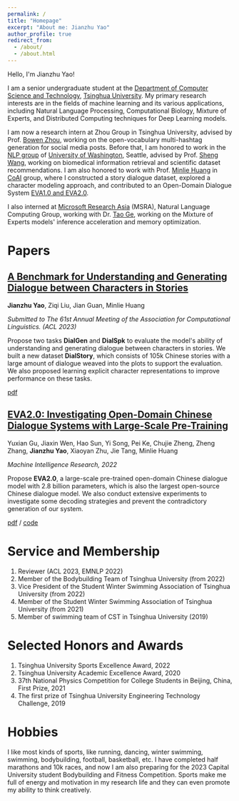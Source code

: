 ```yaml
---
permalink: /
title: "Homepage"
excerpt: "About me: Jianzhu Yao"
author_profile: true
redirect_from: 
  - /about/
  - /about.html
---
```

Hello, I'm Jianzhu Yao!

I am a senior undergraduate student at the [Department of Computer Science and Technology](https://www.cs.tsinghua.edu.cn/), [Tsinghua University](https://www.tsinghua.edu.cn/). My primary research interests are in the fields of machine learning and its various applications, including Natural Language Processing, Computational Biology, Mixture of Experts, and Distributed Computing techniques for Deep Learning models.

I am now a research intern at Zhou Group in Tsinghua University, advised by Prof. [Bowen Zhou](https://scholar.google.com/citations?hl=en&user=h3Nsz6YAAAAJ), working on the open-vocabulary multi-hashtag generation for social media posts. Before that, I am honored to work in the [NLP group](https://www.cs.washington.edu/research/nlp) of [University of Washington](https://www.cs.washington.edu/), Seattle, advised by Prof. [Sheng Wang](https://homes.cs.washington.edu/~swang/), working on biomedical information retrieval and scientific dataset recommendations. I am also honored to work with Prof. [Minlie Huang](http://coai.cs.tsinghua.edu.cn/hml) in [CoAI](http://coai.cs.tsinghua.edu.cn/) group, where I constructed a story dialogue dataset, explored a character modeling approach, and contributed to an Open-Domain Dialogue System [EVA1.0 and EVA2.0](https://github.com/thu-coai/EVA).

I also interned at [Microsoft Research Asia](https://www.microsoft.com/en-us/research/lab/microsoft-research-asia/) (MSRA), Natural Language Computing Group, working with Dr. [Tao Ge](https://www.microsoft.com/en-us/research/people/tage/), working on the Mixture of Experts models' inference acceleration and memory optimization.

Papers
============

<!-- ## [SciData: Dataset and Method for Scientific Dataset Recommendation](https://yao-jz.github.io/publications/)

**Jianzhu Yao\***, Zichun Yu\*(equal contribution), Haihong Tang, Jinxiong Xia, Zequn Liu, Houfeng Wang, Sheng Wang

*Submitted to The 61st Annual Meeting of the Association for Computational Linguistics. (ACL 2023)*

Constructed a novel scientific dataset recommendation **dataset** for scientific QA using the open pre-trained transformer (OPT-1.3B), with 43466 scientific datasets and over 200K questions. We proposed a **recursive retrieval** approach for the dataset recommendation task, outperforming strong baselines by a large margin. We also illustrated how our dataset can be used for citation prediction and improve existing scientific QA systems. -->

## [A Benchmark for Understanding and Generating Dialogue between Characters in Stories](https://yao-jz.github.io/publications/)

**Jianzhu Yao**, Ziqi Liu, Jian Guan, Minlie Huang

*Submitted to The 61st Annual Meeting of the Association for Computational Linguistics. (ACL 2023)*

Propose two tasks **DialGen** and **DialSpk** to evaluate the model's ability of understanding and generating dialogue between characters in stories. We built a new dataset **DialStory**, which consists of 105k Chinese stories with a large amount of dialogue weaved into the plots to support the evaluation. We also proposed learning explicit character representations to improve performance on these tasks.

[pdf](https://arxiv.org/pdf/2209.08524.pdf)

[EVA2.0: Investigating Open-Domain Chinese Dialogue Systems with Large-Scale Pre-Training](https://yao-jz.github.io/publications/)
----------------------------------------------------------------------------------------

Yuxian Gu, Jiaxin Wen, Hao Sun, Yi Song, Pei Ke, Chujie Zheng, Zheng Zhang, **Jianzhu Yao**, Xiaoyan Zhu, Jie Tang, Minlie Huang

*Machine Intelligence Research, 2022*

Propose **EVA2.0**, a large-scale pre-trained open-domain Chinese dialogue model with 2.8 billion parameters, which is also the largest open-source Chinese dialogue model. We also conduct extensive experiments to investigate some decoding strategies and prevent the contradictory generation of our system.

[pdf](https://arxiv.org/pdf/2203.09313.pdf) / [code](https://github.com/thu-coai/EVA)

# Service and Membership

1. Reviewer (ACL 2023, EMNLP 2022)
2. Member of the Bodybuilding Team of Tsinghua University (from 2022)
3. Vice President of the Student Winter Swimming Association of Tsinghua University (from 2022)
4. Member of the Student Winter Swimming Association of Tsinghua University (from 2021)
5. Member of swimming team of CST in Tsinghua University (2019)

# Selected Honors and Awards

1. Tsinghua University Sports Excellence Award, 2022
2. Tsinghua University Academic Excellence Award, 2020
3. 37th National Physics Competition for College Students in Beijing, China, First Prize, 2021
4. The first prize of Tsinghua University Engineering Technology Challenge, 2019

# Hobbies

I like most kinds of sports, like running, dancing, winter swimming, swimming, bodybuilding, football, basketball, etc. I have completed half marathons and 10k races, and now I am also preparing for the 2023 Capital University student Bodybuilding and Fitness Competition. Sports make me full of energy and motivation in my research life and they can even promote my ability to think creatively.
